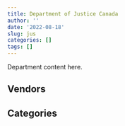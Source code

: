 ```yaml
---
title: Department of Justice Canada
author: ''
date: '2022-08-18'
slug: jus
categories: []
tags: []
---
```


<script src="/rmarkdown-libs/htmlwidgets/htmlwidgets.js"></script>
<link href="/rmarkdown-libs/datatables-css/datatables-crosstalk.css" rel="stylesheet" />
<script src="/rmarkdown-libs/datatables-binding/datatables.js"></script>
<script src="/rmarkdown-libs/jquery/jquery-3.6.0.min.js"></script>
<link href="/rmarkdown-libs/dt-core-bootstrap/css/dataTables.bootstrap.min.css" rel="stylesheet" />
<link href="/rmarkdown-libs/dt-core-bootstrap/css/dataTables.bootstrap.extra.css" rel="stylesheet" />
<script src="/rmarkdown-libs/dt-core-bootstrap/js/jquery.dataTables.min.js"></script>
<script src="/rmarkdown-libs/dt-core-bootstrap/js/dataTables.bootstrap.min.js"></script>
<link href="/rmarkdown-libs/crosstalk/css/crosstalk.min.css" rel="stylesheet" />
<script src="/rmarkdown-libs/crosstalk/js/crosstalk.min.js"></script>
<script src="/rmarkdown-libs/htmlwidgets/htmlwidgets.js"></script>
<link href="/rmarkdown-libs/datatables-css/datatables-crosstalk.css" rel="stylesheet" />
<script src="/rmarkdown-libs/datatables-binding/datatables.js"></script>
<script src="/rmarkdown-libs/jquery/jquery-3.6.0.min.js"></script>
<link href="/rmarkdown-libs/dt-core-bootstrap/css/dataTables.bootstrap.min.css" rel="stylesheet" />
<link href="/rmarkdown-libs/dt-core-bootstrap/css/dataTables.bootstrap.extra.css" rel="stylesheet" />
<script src="/rmarkdown-libs/dt-core-bootstrap/js/jquery.dataTables.min.js"></script>
<script src="/rmarkdown-libs/dt-core-bootstrap/js/dataTables.bootstrap.min.js"></script>
<link href="/rmarkdown-libs/crosstalk/css/crosstalk.min.css" rel="stylesheet" />
<script src="/rmarkdown-libs/crosstalk/js/crosstalk.min.js"></script>

Department content here.

## Vendors

<div id="htmlwidget-1" style="width:100%;height:auto;" class="datatables html-widget"></div>
<script type="application/json" data-for="htmlwidget-1">{"x":{"style":"bootstrap","filter":"none","vertical":false,"data":[["<a href=\"/vendors/4_office_automation/\">4 OFFICE AUTOMATION<\/a>","<a href=\"/vendors/adobe/\">ADOBE<\/a>","<a href=\"/vendors/advanced_business_interiors/\">ADVANCED BUSINESS INTERIORS<\/a>","<a href=\"/vendors/advanced_chippewa_technologies/\">ADVANCED CHIPPEWA TECHNOLOGIES<\/a>","<a href=\"/vendors/altis_human_resources/\">ALTIS HUMAN RESOURCES<\/a>","<a href=\"/vendors/asokan_business_interiors/\">ASOKAN BUSINESS INTERIORS<\/a>","<a href=\"/vendors/avi_spl_canada/\">AVI SPL CANADA<\/a>","<a href=\"/vendors/bayshore_healthcare/\">BAYSHORE HEALTHCARE<\/a>","<a href=\"/vendors/bdo_canada/\">BDO CANADA<\/a>","<a href=\"/vendors/bell_canada/\">BELL CANADA<\/a>","<a href=\"/vendors/brookfield_global_integrated_solutions/\">BROOKFIELD GLOBAL INTEGRATED SOLUTIONS<\/a>","<a href=\"/vendors/cache_computer_consulting/\">CACHE COMPUTER CONSULTING<\/a>","<a href=\"/vendors/calian/\">CALIAN<\/a>","<a href=\"/vendors/canada_post/\">CANADA POST<\/a>","<a href=\"/vendors/canadian_corps_of_commissionaires/\">CANADIAN CORPS OF COMMISSIONAIRES<\/a>","<a href=\"/vendors/canadian_development_consultants/\">CANADIAN DEVELOPMENT CONSULTANTS<\/a>","<a href=\"/vendors/canon/\">CANON<\/a>","<a href=\"/vendors/cansel_survey_equipment/\">CANSEL SURVEY EQUIPMENT<\/a>","<a href=\"/vendors/carahsoft_technology/\">CARAHSOFT TECHNOLOGY<\/a>","<a href=\"/vendors/carswell/\">CARSWELL<\/a>","<a href=\"/vendors/cbci_telecom/\">CBCI TELECOM<\/a>","<a href=\"/vendors/cdw_canada/\">CDW CANADA<\/a>","<a href=\"/vendors/cgi/\">CGI<\/a>","<a href=\"/vendors/chubb_edwards/\">CHUBB EDWARDS<\/a>","<a href=\"/vendors/cistel_technology/\">CISTEL TECHNOLOGY<\/a>","<a href=\"/vendors/cnw_group/\">CNW GROUP<\/a>","<a href=\"/vendors/cofomo/\">COFOMO<\/a>","<a href=\"/vendors/colliers_project_leaders/\">COLLIERS PROJECT LEADERS<\/a>","<a href=\"/vendors/conexsys/\">CONEXSYS<\/a>","<a href=\"/vendors/coradix_technology_consulting/\">CORADIX TECHNOLOGY CONSULTING<\/a>","<a href=\"/vendors/csdc_systems/\">CSDC SYSTEMS<\/a>","<a href=\"/vendors/d4is_solutions/\">D4IS SOLUTIONS<\/a>","<a href=\"/vendors/dell_computer/\">DELL COMPUTER<\/a>","<a href=\"/vendors/donna_cona/\">DONNA CONA<\/a>","<a href=\"/vendors/dynamic_personnel_consultants/\">DYNAMIC PERSONNEL CONSULTANTS<\/a>","<a href=\"/vendors/eberhard_von_huene_associates/\">EBERHARD VON HUENE ASSOCIATES<\/a>","<a href=\"/vendors/ebsco_canada/\">EBSCO CANADA<\/a>","<a href=\"/vendors/ecole_de_langues_abce/\">ECOLE DE LANGUES ABCE<\/a>","<a href=\"/vendors/ecole_de_langues_la_cite/\">ECOLE DE LANGUES LA CITE<\/a>","<a href=\"/vendors/ekos_research_associates/\">EKOS RESEARCH ASSOCIATES<\/a>","<a href=\"/vendors/emcon_services/\">EMCON SERVICES<\/a>","<a href=\"/vendors/eperformance/\">EPERFORMANCE<\/a>","<a href=\"/vendors/ernst_young/\">ERNST YOUNG<\/a>","<a href=\"/vendors/excel_human_resources/\">EXCEL HUMAN RESOURCES<\/a>","<a href=\"/vendors/fast_forward_french/\">FAST FORWARD FRENCH<\/a>","<a href=\"/vendors/fast_track_staffing/\">FAST TRACK STAFFING<\/a>","<a href=\"/vendors/fmc_professionals/\">FMC PROFESSIONALS<\/a>","<a href=\"/vendors/g4s_security_services/\">G4S SECURITY SERVICES<\/a>","<a href=\"/vendors/gartner/\">GARTNER<\/a>","<a href=\"/vendors/gc_strategies/\">GC STRATEGIES<\/a>","<a href=\"/vendors/gilmore_reproductions/\">GILMORE REPRODUCTIONS<\/a>","<a href=\"/vendors/global_upholstery/\">GLOBAL UPHOLSTERY<\/a>","<a href=\"/vendors/goss_gilroy/\">GOSS GILROY<\/a>","<a href=\"/vendors/grand_toy/\">GRAND TOY<\/a>","<a href=\"/vendors/graybridge_international_consulting/\">GRAYBRIDGE INTERNATIONAL CONSULTING<\/a>","<a href=\"/vendors/horizant/\">HORIZANT<\/a>","<a href=\"/vendors/hypertec/\">HYPERTEC<\/a>","<a href=\"/vendors/ibiska_telecom/\">IBISKA TELECOM<\/a>","<a href=\"/vendors/ibm_canada/\">IBM CANADA<\/a>","<a href=\"/vendors/ifathom/\">IFATHOM<\/a>","<a href=\"/vendors/info_tech_research_group/\">INFO TECH RESEARCH GROUP<\/a>","<a href=\"/vendors/inland_audio_visual/\">INLAND AUDIO VISUAL<\/a>","<a href=\"/vendors/international_reporting/\">INTERNATIONAL REPORTING<\/a>","<a href=\"/vendors/ipss/\">IPSS<\/a>","<a href=\"/vendors/iron_mountain/\">IRON MOUNTAIN<\/a>","<a href=\"/vendors/lannick_contract_solutions/\">LANNICK CONTRACT SOLUTIONS<\/a>","<a href=\"/vendors/lansdowne_technologies/\">LANSDOWNE TECHNOLOGIES<\/a>","<a href=\"/vendors/leo_pisces_services_group/\">LEO PISCES SERVICES GROUP<\/a>","<a href=\"/vendors/lexisnexis_canada/\">LEXISNEXIS CANADA<\/a>","<a href=\"/vendors/lowe_martin_company/\">LOWE MARTIN COMPANY<\/a>","<a href=\"/vendors/mdos_consulting/\">MDOS CONSULTING<\/a>","<a href=\"/vendors/michael_wager_consulting/\">MICHAEL WAGER CONSULTING<\/a>","<a href=\"/vendors/microsoft_canada/\">MICROSOFT CANADA<\/a>","<a href=\"/vendors/mindwire_systems/\">MINDWIRE SYSTEMS<\/a>","<a href=\"/vendors/mitsubishi_motor_sales/\">MITSUBISHI MOTOR SALES<\/a>","<a href=\"/vendors/mnp/\">MNP<\/a>","<a href=\"/vendors/modis_canada/\">MODIS CANADA<\/a>","<a href=\"/vendors/nattiq/\">NATTIQ<\/a>","<a href=\"/vendors/naut_mawt_tribal_council/\">NAUT MAWT TRIBAL COUNCIL<\/a>","<a href=\"/vendors/navpoint_consulting_group/\">NAVPOINT CONSULTING GROUP<\/a>","<a href=\"/vendors/nisha_techonologies/\">NISHA TECHONOLOGIES<\/a>","<a href=\"/vendors/nitam_solutions/\">NITAM SOLUTIONS<\/a>","<a href=\"/vendors/nova_networks/\">NOVA NETWORKS<\/a>","<a href=\"/vendors/nuix_north_america/\">NUIX NORTH AMERICA<\/a>","<a href=\"/vendors/openframe_technologies/\">OPENFRAME TECHNOLOGIES<\/a>","<a href=\"/vendors/oproma/\">OPROMA<\/a>","<a href=\"/vendors/optiv_canada_federal/\">OPTIV CANADA FEDERAL<\/a>","<a href=\"/vendors/orangutech/\">ORANGUTECH<\/a>","<a href=\"/vendors/panasonic/\">PANASONIC<\/a>","<a href=\"/vendors/pitney_bowes/\">PITNEY BOWES<\/a>","<a href=\"/vendors/pleiad_canada/\">PLEIAD CANADA<\/a>","<a href=\"/vendors/pra/\">PRA<\/a>","<a href=\"/vendors/precisionerp/\">PRECISIONERP<\/a>","<a href=\"/vendors/printers_plus/\">PRINTERS PLUS<\/a>","<a href=\"/vendors/prosci_canada/\">PROSCI CANADA<\/a>","<a href=\"/vendors/protak_consulting_group/\">PROTAK CONSULTING GROUP<\/a>","<a href=\"/vendors/purespirit_solutions/\">PURESPIRIT SOLUTIONS<\/a>","<a href=\"/vendors/qmr/\">QMR<\/a>","<a href=\"/vendors/quantum_management_services/\">QUANTUM MANAGEMENT SERVICES<\/a>","<a href=\"/vendors/quintet_consulting/\">QUINTET CONSULTING<\/a>","<a href=\"/vendors/raymond_chabot_grant_thornton/\">RAYMOND CHABOT GRANT THORNTON<\/a>","<a href=\"/vendors/sas_institute/\">SAS INSTITUTE<\/a>","<a href=\"/vendors/sharp_electronics/\">SHARP ELECTRONICS<\/a>","<a href=\"/vendors/si_systems/\">SI SYSTEMS<\/a>","<a href=\"/vendors/simplex_grinnell/\">SIMPLEX GRINNELL<\/a>","<a href=\"/vendors/softchoice/\">SOFTCHOICE<\/a>","<a href=\"/vendors/softsim_technologies/\">SOFTSIM TECHNOLOGIES<\/a>","<a href=\"/vendors/solotech/\">SOLOTECH<\/a>","<a href=\"/vendors/sra_staffing_solutions/\">SRA STAFFING SOLUTIONS<\/a>","<a href=\"/vendors/st_joseph_print_group/\">ST JOSEPH PRINT GROUP<\/a>","<a href=\"/vendors/stiff_sentences/\">STIFF SENTENCES<\/a>","<a href=\"/vendors/stoneworks_technologies/\">STONEWORKS TECHNOLOGIES<\/a>","<a href=\"/vendors/systemscope/\">SYSTEMSCOPE<\/a>","<a href=\"/vendors/teknion/\">TEKNION<\/a>","<a href=\"/vendors/teksystems_canada/\">TEKSYSTEMS CANADA<\/a>","<a href=\"/vendors/telus_canada/\">TELUS CANADA<\/a>","<a href=\"/vendors/the_aim_group/\">THE AIM GROUP<\/a>","<a href=\"/vendors/thomson_reuters/\">THOMSON REUTERS<\/a>","<a href=\"/vendors/tiree/\">TIREE<\/a>","<a href=\"/vendors/toshiba_canada/\">TOSHIBA CANADA<\/a>","<a href=\"/vendors/totem_offisource/\">TOTEM OFFISOURCE<\/a>","<a href=\"/vendors/toyota_canada/\">TOYOTA CANADA<\/a>","<a href=\"/vendors/trm_technologies/\">TRM TECHNOLOGIES<\/a>","<a href=\"/vendors/turtle_island_staffing/\">TURTLE ISLAND STAFFING<\/a>","<a href=\"/vendors/university_of_new_brunswick/\">UNIVERSITY OF NEW BRUNSWICK<\/a>","<a href=\"/vendors/university_of_toronto/\">UNIVERSITY OF TORONTO<\/a>","<a href=\"/vendors/university_of_western_ontario/\">UNIVERSITY OF WESTERN ONTARIO<\/a>","<a href=\"/vendors/vmware/\">VMWARE<\/a>","<a href=\"/vendors/wolters_kluwer/\">WOLTERS KLUWER<\/a>","<a href=\"/vendors/workdynamics_technologies/\">WORKDYNAMICS TECHNOLOGIES<\/a>","<a href=\"/vendors/xerox/\">XEROX<\/a>","<a href=\"/vendors/zernam_enterprise/\">ZERNAM ENTERPRISE<\/a>"],[314102.87,null,343765.76,99579.5,955896.43,59483.08,62205.84,94879.91,null,35335.49,134156.3,58933.74,null,14375,2866624.88,1308913.93,24708.44,622.29,27458.35,2694453.99,171724.83,28122.42,3032254.8,19605.54,47754.23,18339.9,1734477.24,null,24549.77,null,63126.89,8706.78,null,24998.99,null,23399.95,17034.19,36915,63331.98,245876.7,10735,null,null,null,13991.6,24860,null,12927.2,483576.87,null,27982.24,15438.84,186034.8,13014.7,null,41873.41,null,365047.22,null,null,null,10790.17,51974.43,98667.67,697817.73,109965.4,null,49720,413382.7,3254.2,232349.72,null,128332.07,24999.51,null,null,435890.98,null,84975,137946.64,1109992.89,null,15705.64,null,null,257466.55,null,151262.03,null,1446.29,null,71618.04,177855.03,null,79150.85,31073.17,null,null,13137.76,68280.26,115799.89,58064.21,null,247504.42,null,617449.38,null,null,219220.02,211518.13,null,null,17500.07,69496.29,null,19314.79,330983.26,null,null,669772.14,69906.25,null,150711.11,null,null,null,null,null,8283.57,10979.02,98951.09,328835.89],[405758.47,176754.87,117076.53,114939.59,1034254.59,27691.55,35881.4,159654.31,12223.8,null,63690.77,51384.87,null,null,3134874.28,null,41169.3,14715.4,72177.56,4521380.85,391116.08,61548.28,2631809.41,11101.98,28386.68,null,1393303.08,72106.34,null,9172.39,63126.89,null,null,null,13539.15,null,21618.17,64437.19,38290.05,67798.67,null,null,null,232147.12,31382.15,null,null,null,217356.12,null,null,44121.39,209899.63,13876.91,null,117676.94,33014.11,275176.46,2204.89,null,29199.2,null,184898.61,80620.07,678011.78,106966.35,null,null,883675.76,null,24408,null,137262.73,null,44933.89,85021.2,458502.04,285923.25,54020.71,216501.8,1202682.73,null,null,4779.4,null,275145.32,null,509099.69,null,6448.49,null,279817.12,162861.29,3403.91,null,null,80038.67,56726,null,33871.76,96526.25,12550.04,63850.44,324485.67,null,556670.89,null,69007.06,null,302923.27,24916.5,null,88603.84,126633.01,null,null,357665.6,555277.63,45303.33,3061788.94,54470.42,55243.41,null,8589.94,null,24024,null,19468.11,33594.49,78780.63,103317.15,461685.02],[304739.58,293015.59,222811.63,156031.48,1501317.24,null,58842.54,149115.91,9811.2,null,null,84597.36,23504,null,3363020.62,690471.96,88612.43,17150.77,44467.94,2282944.07,86376,3055633.98,2357321.18,837.93,33899.28,33900,1387386.8,244932.64,null,43598.61,59941.74,null,12023.2,56956.07,10581.04,null,23608.39,77845.5,98120.07,null,null,209366.4,null,253438.03,null,null,0,null,27751.2,34149.5,48822.51,60835.65,217073.18,12518.19,9532.49,54642.28,184941.31,315339.12,175135.39,null,108365.26,98177.72,32532.6,195410.23,828261.72,null,11413,null,917225.66,null,null,null,781160.55,null,null,null,459758.21,274492.68,null,366850.26,247327.32,73686.94,null,363302.33,29558.81,216416.91,10746.3,774011.98,null,6466.16,5943.94,284470.14,163307.48,62444.59,59511.45,null,null,null,null,122548.5,197444.01,10424.83,242280.94,223396.04,2871.82,null,63621.03,null,17105.5,289680.64,null,null,42491.1,231745.72,190708.8,null,261579.08,2139191.26,263190.78,null,31135.29,null,null,119391.47,null,null,2539.91,null,33686.53,117972.42,121859.1,413464.07],[385281.57,220161.99,121708.78,148149.93,1427491.82,null,76689.56,151056.48,null,null,null,187257.59,60846.55,null,3488855.87,996135.43,76240.34,31955.87,44346.44,6288.22,314078.28,70312.05,2369733.93,4377.53,27442.77,16950,1121499.23,null,null,null,14627.26,null,9865.06,null,null,null,22511.82,16380,12138.75,59673.71,null,null,38985,252745.58,null,null,0,null,273915.64,71635.45,131325.39,null,146170.46,null,13345.49,65368.24,499747.71,314585.21,12454.1,39832.5,154603.19,null,26509.8,194876.32,972100.94,null,11413,null,839648.8,null,null,79608.99,840481.65,null,null,null,458502.04,232047.75,404514.34,365847.94,21296.18,30877.23,null,377645.21,149846.77,127337.66,null,798617.32,64926.24,10142,33377.52,235662.58,162861.29,66789.97,118164.1,null,null,41245,null,86954.03,236955.75,null,329668.09,222785.67,18803.56,18641.91,142464.26,null,40542.27,143633.31,null,8071.11,42375,115403.5,610602.74,6937.89,250848.68,3092519.52,262471.68,null,null,null,null,null,29900,null,37010.09,8821.66,33594.49,10351.35,127037.02,216228.49]],"container":"<table class=\"table table-striped table-hover row-border order-column display\">\n  <thead>\n    <tr>\n      <th>Vendor<\/th>\n      <th>2017-2018<\/th>\n      <th>2018-2019<\/th>\n      <th>2019-2020<\/th>\n      <th>2020-2021<\/th>\n    <\/tr>\n  <\/thead>\n<\/table>","options":{"order":[[4,"desc"]],"pageLength":10,"autoWidth":true,"columnDefs":[{"targets":1,"render":"function(data, type, row, meta) {\n    return type !== 'display' ? data : DTWidget.formatCurrency(data, \"$\", 2, 3, \",\", \".\", true, null);\n  }"},{"targets":2,"render":"function(data, type, row, meta) {\n    return type !== 'display' ? data : DTWidget.formatCurrency(data, \"$\", 2, 3, \",\", \".\", true, null);\n  }"},{"targets":3,"render":"function(data, type, row, meta) {\n    return type !== 'display' ? data : DTWidget.formatCurrency(data, \"$\", 2, 3, \",\", \".\", true, null);\n  }"},{"targets":4,"render":"function(data, type, row, meta) {\n    return type !== 'display' ? data : DTWidget.formatCurrency(data, \"$\", 2, 3, \",\", \".\", true, null);\n  }"},{"width":"16%","targets":[1,2,3,4]},{"className":"dt-right","targets":[1,2,3,4]}],"orderClasses":false}},"evals":["options.columnDefs.0.render","options.columnDefs.1.render","options.columnDefs.2.render","options.columnDefs.3.render"],"jsHooks":[]}</script>

## Categories

<div id="htmlwidget-2" style="width:100%;height:auto;" class="datatables html-widget"></div>
<script type="application/json" data-for="htmlwidget-2">{"x":{"style":"bootstrap","filter":"none","vertical":false,"data":[["<a href=\"/categories/1_facilities_and_construction/\">Facilities and construction<\/a>","<a href=\"/categories/10_office_management/\">Office management<\/a>","<a href=\"/categories/2_professional_services/\">Professional services<\/a>","<a href=\"/categories/3_information_technology/\">Information technology<\/a>","<a href=\"/categories/4_medical/\">Medical<\/a>","<a href=\"/categories/5_transportation_and_logistics/\">Transportation and logistics<\/a>","<a href=\"/categories/6_industrial_products_and_services/\">Industrial products and services<\/a>","<a href=\"/categories/7_travel/\">Travel<\/a>","<a href=\"/categories/8_security_and_protection/\">Security and protection<\/a>","<a href=\"/categories/9_human_capital/\">Human capital<\/a>",null],[134156.3,5803387.08,5156751.74,16060019.27,125092.32,243603.78,46830.72,110163.02,2866624.88,671937.98,110504.05],[67032.7,7255994,5644325.73,21217650.32,338172.2,639982.26,14617.16,85803.02,3134874.28,856904.01,null],[43530.34,8274466.04,6293427.43,19039188.42,190440.97,557674.06,49978.56,86038.1,3363020.62,975294.12,34422.38],[70360.39,6468083.58,6092023.3,16988989.84,172820.28,559390.27,72776.83,12308.24,3488855.87,1034932.81,null]],"container":"<table class=\"table table-striped table-hover row-border order-column display\">\n  <thead>\n    <tr>\n      <th>Category<\/th>\n      <th>2017-2018<\/th>\n      <th>2018-2019<\/th>\n      <th>2019-2020<\/th>\n      <th>2020-2021<\/th>\n    <\/tr>\n  <\/thead>\n<\/table>","options":{"order":[[4,"desc"]],"dom":"t","pageLength":30,"autoWidth":true,"columnDefs":[{"targets":1,"render":"function(data, type, row, meta) {\n    return type !== 'display' ? data : DTWidget.formatCurrency(data, \"$\", 2, 3, \",\", \".\", true, null);\n  }"},{"targets":2,"render":"function(data, type, row, meta) {\n    return type !== 'display' ? data : DTWidget.formatCurrency(data, \"$\", 2, 3, \",\", \".\", true, null);\n  }"},{"targets":3,"render":"function(data, type, row, meta) {\n    return type !== 'display' ? data : DTWidget.formatCurrency(data, \"$\", 2, 3, \",\", \".\", true, null);\n  }"},{"targets":4,"render":"function(data, type, row, meta) {\n    return type !== 'display' ? data : DTWidget.formatCurrency(data, \"$\", 2, 3, \",\", \".\", true, null);\n  }"},{"width":"16%","targets":[1,2,3,4]},{"className":"dt-right","targets":[1,2,3,4]}],"orderClasses":false,"lengthMenu":[10,25,30,50,100]}},"evals":["options.columnDefs.0.render","options.columnDefs.1.render","options.columnDefs.2.render","options.columnDefs.3.render"],"jsHooks":[]}</script>
